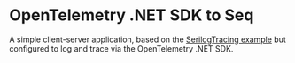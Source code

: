 OpenTelemetry .NET SDK to Seq
=============================

A simple client-server application, based on the [SerilogTracing example](https://github.com/serilog-tracing/serilog-tracing/tree/dev/example) but configured to log and trace via the OpenTelemetry .NET SDK. 

